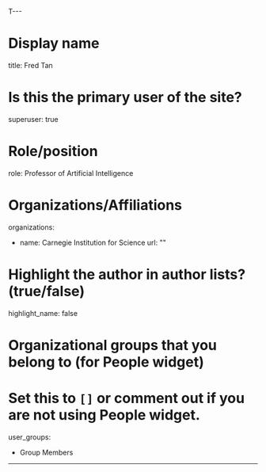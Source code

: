 T---
# Display name
title: Fred Tan

# Is this the primary user of the site?
superuser: true

# Role/position
role: Professor of Artificial Intelligence

# Organizations/Affiliations
organizations:
- name: Carnegie Institution for Science
  url: ""



# Highlight the author in author lists? (true/false)
highlight_name: false

# Organizational groups that you belong to (for People widget)
#   Set this to `[]` or comment out if you are not using People widget.
user_groups:
- Group Members
---

